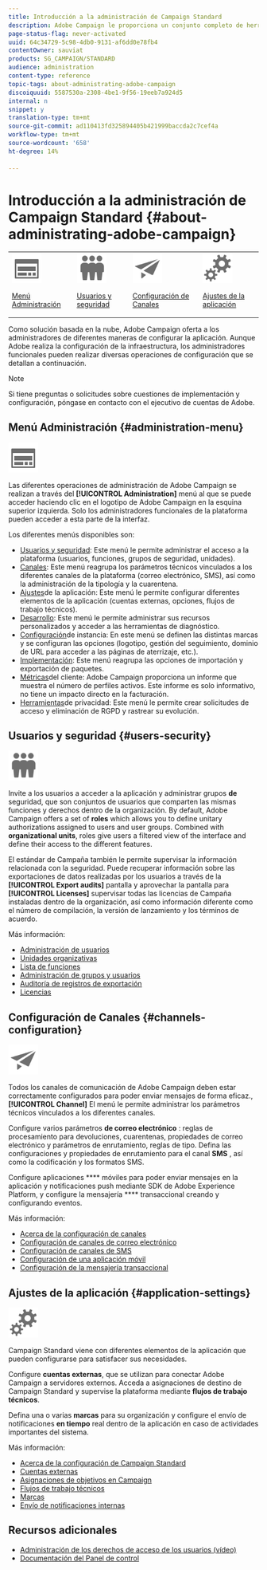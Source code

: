 ```yaml
---
title: Introducción a la administración de Campaign Standard
description: Adobe Campaign le proporciona un conjunto completo de herramientas de administración. Obtenga información sobre cómo administrar los usuarios y configurar sus canales.
page-status-flag: never-activated
uuid: 64c34729-5c98-4db0-9131-af6dd0e78fb4
contentOwner: sauviat
products: SG_CAMPAIGN/STANDARD
audience: administration
content-type: reference
topic-tags: about-administrating-adobe-campaign
discoiquuid: 5587530a-2308-4be1-9f56-19eeb7a924d5
internal: n
snippet: y
translation-type: tm+mt
source-git-commit: ad110413fd325894405b421999baccda2c7cef4a
workflow-type: tm+mt
source-wordcount: '658'
ht-degree: 14%

---
```



# Introducción a la administración de Campaign Standard {#about-administrating-adobe-campaign}

<table>
<tr><td><img src="assets/do-not-localize/icon_menu.svg" width="60px"><p><a href="#administration-menu">Menú Administración</a></p></td>
<td><img src="assets/do-not-localize/icon_users.svg" width="60px"><p><a href="#users-security">Usuarios y seguridad</a></p></td>
<td><img src="assets/do-not-localize/icon_channels.svg" width="60px"><p><a href="#channels-configuration">Configuración de Canales</a></p></td>
<td><img src="assets/do-not-localize/icon_settings.svg" width="60px"><p><a href="#application-settings">Ajustes de la aplicación</a></p></td></tr>
</table>

Como solución basada en la nube, Adobe Campaign oferta a los administradores de diferentes maneras de configurar la aplicación. Aunque Adobe realiza la configuración de la infraestructura, los administradores funcionales pueden realizar diversas operaciones de configuración que se detallan a continuación.

>[!NOTE]
>
>Si tiene preguntas o solicitudes sobre cuestiones de implementación y configuración, póngase en contacto con el ejecutivo de cuentas de Adobe.

## Menú Administración {#administration-menu}

<img src="assets/do-not-localize/icon_menu.svg" width="60px">

Las diferentes operaciones de administración de Adobe Campaign se realizan a través del **[!UICONTROL Administration]** menú al que se puede acceder haciendo clic en el logotipo de Adobe Campaign en la esquina superior izquierda. Solo los administradores funcionales de la plataforma pueden acceder a esta parte de la interfaz.

Los diferentes menús disponibles son:

* [Usuarios y seguridad](../../administration/using/about-access-management.md): Este menú le permite administrar el acceso a la plataforma (usuarios, funciones, grupos de seguridad, unidades).
* [Canales](../../administration/using/about-channel-configuration.md): Este menú reagrupa los parámetros técnicos vinculados a los diferentes canales de la plataforma (correo electrónico, SMS), así como la administración de la tipología y la cuarentena.
* [Ajustes](../../administration/using/external-accounts.md)de la aplicación: Este menú le permite configurar diferentes elementos de la aplicación (cuentas externas, opciones, flujos de trabajo técnicos).
* [Desarrollo](../../developing/using/data-model-concepts.md): Este menú le permite administrar sus recursos personalizados y acceder a las herramientas de diagnóstico.
* [Configuración](../../administration/using/branding.md)de instancia: En este menú se definen las distintas marcas y se configuran las opciones (logotipo, gestión del seguimiento, dominio de URL para acceder a las páginas de aterrizaje, etc.).
* [Implementación](../../automating/using/managing-packages.md): Este menú reagrupa las opciones de importación y exportación de paquetes.
* [Métricas](../../audiences/using/active-profiles.md)del cliente: Adobe Campaign proporciona un informe que muestra el número de perfiles activos. Este informe es solo informativo, no tiene un impacto directo en la facturación.
* [Herramientas](https://docs.campaign.adobe.com/doc/standard/getting_started/en/ACS_GDPR.html)de privacidad: Este menú le permite crear solicitudes de acceso y eliminación de RGPD y rastrear su evolución.

## Usuarios y seguridad {#users-security}

<img src="assets/do-not-localize/icon_users.svg"  width="60px">

Invite a los usuarios a acceder a la aplicación y administrar grupos **de** seguridad, que son conjuntos de usuarios que comparten las mismas funciones y derechos dentro de la organización. By default, Adobe Campaign offers a set of **roles** which allows you to define unitary authorizations assigned to users and user groups. Combined with **organizational units**, roles give users a filtered view of the interface and define their access to the different features.

El estándar de Campaña también le permite supervisar la información relacionada con la seguridad. Puede recuperar información sobre las exportaciones de datos realizadas por los usuarios a través de la **[!UICONTROL Export audits]** pantalla y aprovechar la pantalla para **[!UICONTROL Licenses]** supervisar todas las licencias de Campaña instaladas dentro de la organización, así como información diferente como el número de compilación, la versión de lanzamiento y los términos de acuerdo.

Más información:

* [Administración de usuarios](../../administration/using/users-management.md)
* [Unidades organizativas](../../administration/using/organizational-units.md)
* [Lista de funciones](../../administration/using/list-of-roles.md)
* [Administración de grupos y usuarios](../../administration/using/managing-groups-and-users.md)
* [Auditoría de registros de exportación](../../administration/using/auditing-export-logs.md)
* [Licencias](../../administration/using/licenses.md)

## Configuración de Canales {#channels-configuration}

<img src="assets/do-not-localize/icon_channels.svg" width="60px">

Todos los canales de comunicación de Adobe Campaign deben estar correctamente configurados para poder enviar mensajes de forma eficaz., **[!UICONTROL Channel]** El menú le permite administrar los parámetros técnicos vinculados a los diferentes canales.

Configure varios parámetros **de correo electrónico** : reglas de procesamiento para devoluciones, cuarentenas, propiedades de correo electrónico y parámetros de enrutamiento, reglas de tipo. Defina las configuraciones y propiedades de enrutamiento para el canal **SMS** , así como la codificación y los formatos SMS.

Configure aplicaciones **** móviles para poder enviar mensajes en la aplicación y notificaciones push mediante SDK de Adobe Experience Platform, y configure la mensajería **** transaccional creando y configurando eventos.

Más información:

* [Acerca de la configuración de canales](../../administration/using/about-channel-configuration.md)
* [Configuración de canales de correo electrónico](../../administration/using/configuring-email-channel.md)
* [Configuración de canales de SMS](../../administration/using/configuring-sms-channel.md)
* [Configuración de una aplicación móvil](../../administration/using/configuring-a-mobile-application.md)
* [Configuración de la mensajería transaccional](../../administration/using/configuring-transactional-messaging.md)

## Ajustes de la aplicación {#application-settings}

<img src="assets/do-not-localize/icon_settings.svg" width="60px">

Campaign Standard viene con diferentes elementos de la aplicación que pueden configurarse para satisfacer sus necesidades.

Configure **cuentas externas**, que se utilizan para conectar Adobe Campaign a servidores externos. Acceda a asignaciones de destino de Campaign Standard y supervise la plataforma mediante **flujos de trabajo técnicos**.

Defina una o varias **marcas** para su organización y configure el envío de notificaciones **en tiempo** real dentro de la aplicación en caso de actividades importantes del sistema.

Más información:

* [Acerca de la configuración de Campaign Standard](../../administration/using/about-campaign-standard-settings.md)
* [Cuentas externas](../../administration/using/external-accounts.md)
* [Asignaciones de objetivos en Campaign](../../administration/using/target-mappings-in-campaign.md)
* [Flujos de trabajo técnicos](../../administration/using/technical-workflows.md)
* [Marcas](../../administration/using/branding.md)
* [Envío de notificaciones internas](../../administration/using/sending-internal-notifications.md)

## Recursos adicionales

* [Administración de los derechos de acceso de los usuarios (vídeo)](https://docs.adobe.com/content/help/en/campaign-standard-learn/tutorials/administrating/managing-user-access-rights.html)
* [Documentación del Panel de control](https://docs.adobe.com/content/help/es-ES/control-panel/using/control-panel-home.html)
